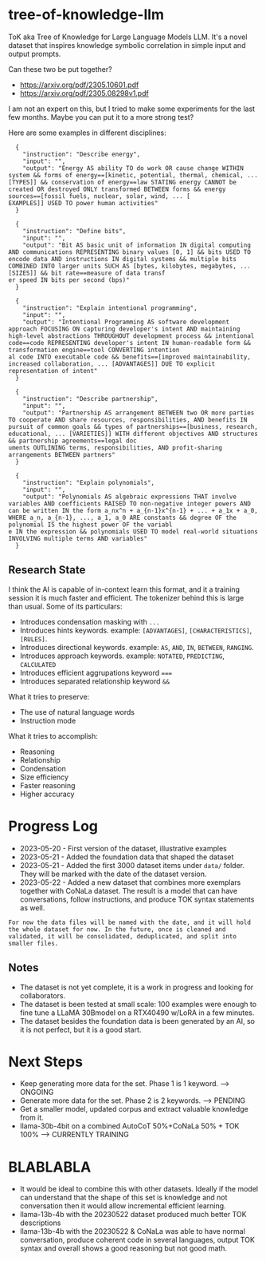 # tree-of-knowledge-llm
ToK aka Tree of Knowledge for Large Language Models LLM. It's a novel dataset that inspires knowledge symbolic correlation in simple input and output prompts.

Can these two be put together?

* https://arxiv.org/pdf/2305.10601.pdf
* https://arxiv.org/pdf/2305.08298v1.pdf

I am not an expert on this, but I tried to make some experiments for the last few months. Maybe you can put it to a more strong test?

Here are some examples in different disciplines:

```
  {
    "instruction": "Describe energy",
    "input": "",
    "output": "Energy AS ability TO do work OR cause change WITHIN system && forms of energy==[kinetic, potential, thermal, chemical, ... [TYPES]] && conservation of energy==law STATING energy CANNOT be created OR destroyed ONLY transformed BETWEEN forms && energy sources==[fossil fuels, nuclear, solar, wind, ... [
EXAMPLES]] USED TO power human activities"
  }
```


```
  {
    "instruction": "Define bits",
    "input": "",
    "output": "Bit AS basic unit of information IN digital computing AND communications REPRESENTING binary values [0, 1] && bits USED TO encode data AND instructions IN digital systems && multiple bits COMBINED INTO larger units SUCH AS [bytes, kilobytes, megabytes, ... [SIZES]] && bit rate==measure of data transf
er speed IN bits per second (bps)"
  }
```

```
  {
    "instruction": "Explain intentional programming",
    "input": "",
    "output": "Intentional Programming AS software development approach FOCUSING ON capturing developer's intent AND maintaining high-level abstractions THROUGHOUT development process && intentional code==code REPRESENTING developer's intent IN human-readable form && transformation engine==tool CONVERTING intention
al code INTO executable code && benefits==[improved maintainability, increased collaboration, ... [ADVANTAGES]] DUE TO explicit representation of intent"
  }
```

```
  {
    "instruction": "Describe partnership",
    "input": "",
    "output": "Partnership AS arrangement BETWEEN two OR more parties TO cooperate AND share resources, responsibilities, AND benefits IN pursuit of common goals && types of partnerships==[business, research, educational, ... [VARIETIES]] WITH different objectives AND structures && partnership agreements==legal doc
uments OUTLINING terms, responsibilities, AND profit-sharing arrangements BETWEEN partners"
  }
```

```
  {
    "instruction": "Explain polynomials",
    "input": "",
    "output": "Polynomials AS algebraic expressions THAT involve variables AND coefficients RAISED TO non-negative integer powers AND can be written IN the form a_nx^n + a_{n-1}x^{n-1} + ... + a_1x + a_0, WHERE a_n, a_{n-1}, ..., a_1, a_0 ARE constants && degree OF the polynomial IS the highest power OF the variabl
e IN the expression && polynomials USED TO model real-world situations INVOLVING multiple terms AND variables"
  }
```

## Research State
I think the AI is capable of in-context learn this format, and it a training session it is much faster and efficient. The tokenizer behind this is large than usual. 
Some of its particulars:
* Introduces condensation masking with `...`
* Introduces hints keywords. example: `[ADVANTAGES]`, `[CHARACTERISTICS]`, `[RULES]`.
* Introduces directional keywords. example: `AS`, `AND`, `IN`, `BETWEEN`, `RANGING`.
* Introduces approach keywords. example: `NOTATED`, `PREDICTING`, `CALCULATED`
* Introduces efficient aggrupations keyword `===`
* Introduces separated relationship keyword `&&`

What it tries to preserve:
* The use of natural language words
* Instruction mode

What it tries to accomplish:
* Reasoning
* Relationship
* Condensation
* Size efficiency
* Faster reasoning
* Higher accuracy

# Progress Log
- 2023-05-20 - First version of the dataset, illustrative examples
- 2023-05-21 - Added the foundation data that shaped the dataset
- 2023-05-21 - Added the first 3000 dataset items under `data/` folder. They will be marked with the date of the dataset version.
- 2023-05-22 - Added a new dataset that combines more exemplars together with CoNaLa dataset. The result is a model that can have conversations, follow instructions, and produce TOK syntax statements as well.


`For now the data files will be named with the date, and it will hold the whole dataset for now. In the future, once is cleaned and validated, it will be consolidated, deduplicated, and split into smaller files.`


## Notes
* The dataset is not yet complete, it is a work in progress and looking for collaborators.
* The dataset is been tested at small scale: 100 examples were enough to fine tune a LLaMA 30Bmodel on a RTX40490 w/LoRA in a few minutes.
* The dataset besides the foundation data is been generated by an AI, so it is not perfect, but it is a good start.

# Next Steps
* Keep generating more data for the set. Phase 1 is 1 keyword. --> ONGOING
* Generate more data for the set. Phase 2 is 2 keywords. --> PENDING
* Get a smaller model, updated corpus and extract valuable knowledge from it.
* llama-30b-4bit on a combined  AutoCoT 50%+CoNaLa 50% + TOK 100%  --> CURRENTLY TRAINING

# BLABLABLA

* It would be ideal to combine this with other datasets. Ideally if the model can understand that the shape of this set is knowledge and not conversation then it would allow incremental efficient learning.
* llama-13b-4b with the 20230522 dataset produced much better TOK descriptions
* llama-13b-4b with the 20230522 & CoNaLa was able to have normal conversation, produce coherent code in several languages, output TOK syntax and overall shows a good reasoning but not good math.

